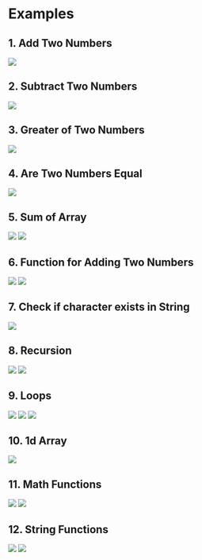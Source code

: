 # Examples
## 1. Add Two Numbers
<img src="images/add.png"/>

## 2. Subtract Two Numbers
<img src="images/subtract.png" />

## 3. Greater of Two Numbers
<img src="images/condition-greater.png" />

## 4. Are Two Numbers Equal
<img src="images/condition-equal.png" />

## 5. Sum of Array
<img src="images/functions-array-1.png" />
<img src="images/functions-array-2.png" />

## 6. Function for Adding Two Numbers
<img src="images/functions-simple-add-1.png" />
<img src="images/functions-simple-add-2.png" />

## 7. Check if character exists in String
<img src="images/strings.png" />

## 8. Recursion
<img src="images/recursion-1.png" />
<img src="images/recursion-2.png" />

## 9. Loops
<img src="images/for-loop.png" />
<img src="images/while-loop.png" />
<img src="images/do-while.png" />

## 10. 1d Array
<img src="images/1dArray.png" />

## 11. Math Functions
<img src="images/pow.png" />
<img src="images/abs.png" />

## 12. String Functions
<img src="images/toUpper.png" />
<img src="images/substr.png" />
